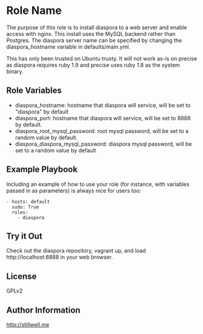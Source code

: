 Role Name
========

The purpose of this role is to install diaspora to a web server and enable
access with nginx. This install uses the MySQL backend rather than Postgres. The
diaspora server name can be specified by changing the diaspora_hostname variable
in defaults/main.yml.

This has only been trusted on Ubuntu trusty. It will not work as-is on precise
as diaspora requires ruby 1.9 and precise uses ruby 1.8 as the system binary.

Role Variables
--------------

- diaspora_hostname: hostname that diaspora will service, will be set to 
                     "diaspora" by default
- diaspora_port: hostname that diaspora will service, will be set to 8888 by 
                 default.
- diaspora_root_mysql_password: root mysql password, will be set to a random 
                                value by default.
- diaspora_diaspora_mysql_password: diaspora mysql password, will be set to a 
                                    random value by default

Example Playbook
-------------------------

Including an example of how to use your role (for instance, with variables 
passed in as parameters) is always nice for users too:

    - hosts: default
      sudo: True
      roles:
        - diaspora

Try it Out
---------------------------

Check out the diaspora repository, vagrant up, and load http://localhost:8888 in
your web browser.

License
-------

GPLv2

Author Information
------------------

http://stillwell.me

